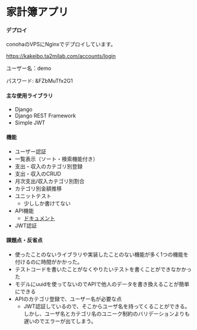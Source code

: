 # 家計簿アプリ

#### デプロイ

conohaのVPSにNginxでデプロイしています。

<https://kakeibo.ta2milab.com/accounts/login>

ユーザー名：demo

パスワード:  &FZbMuTfx2G1

#### 主な使用ライブラリ

- Django
- Django REST Framework
- Siｍple JWT

#### 機能

- ユーザー認証
- 一覧表示（ソート・検索機能付き）
- 支出・収入のカテゴリ別登録
- 支出・収入のCRUD
- 月次支出/収入カテゴリ別割合
- カテゴリ別金額推移
- ユニットテスト
  - 少ししか書けてない
- API機能
  - [ドキュメント](https://github.com/ta2min/free-kakeibo/wiki)
- JWT認証

#### 課題点・反省点

- 使ったことのないライブラリや実装したことのない機能が多く1つの機能を付けるのに時間がかかった。
- テストコードを書いたことがなくやりたいテストを書くことができなかかった
- モデルにuuidを使ってないのでAPIで他人のデータを書き換えることが簡単にできる
- APIのカテゴリ登録で、ユーザー名が必要な点
  - JWT認証しているので、そこからユーザ名を持ってくることができる。しかし、ユーザ名とカテゴリ名のユニーク制約のバリデーションよりも遅いのでエラーが出てしまう。
